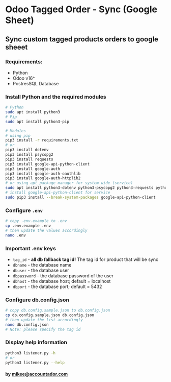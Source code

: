 # Odoo Tagged Order - Sync (Google Sheet)

## Sync custom tagged products orders to google sheeet

### Requirements:

- Python
- Odoo v16^
- PostresSQL Database

### Install Python and the required modules

```bash
# Python
sudo apt install python3
# Pip
sudo apt install python3-pip

# Modules
# using pip
pip3 install -r requirements.txt
# or
pip3 install dotenv
pip3 install psycopg2
pip3 install requests
pip3 install google-api-python-client
pip3 install google-auth
pip3 install google-auth-oauthlib
pip3 install google-auth-httplib2
# or using apt package manager for system wide (service)
sudo apt install python3-dotenv python3-psycopg2 python3-requests python3-google-auth python3-google-auth-oauthlib python3-google-auth-httplib2
# install google-api-python-client for service
sudo pip3 install --break-system-packages google-api-python-client
```

### Configure `.env`

```bash
# copy .env.example to .env
cp .env.example .env
# then update the values accordingly
nano .env
```

### Important .env keys

- `tag_id` - <b>all db fallback tag id!</b> The tag id for product that will be sync
- `dbname` - the database name
- `dbuser` - the database user
- `dbpassword` - the database password of the user
- `dbhost` - the database host; default = localhost
- `dbport` - the database port; default = 5432

### Configure db.config.json

```bash
# copy db.config.sample.json to db.config.json
cp db.config.sample.json db.config.json
# then update the list accordingly
nano db.config.json
# Note: please specify the tag id
```

### Display help information

```bash
python3 listener.py -h
# or
python3 listener.py --help
```

#### by [mikee](https://github.com/mikesaraus)@[accountador.com](https://accountador.com)

